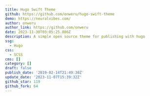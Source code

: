 ```yaml
---
title: Hugo Swift Theme
github: https://github.com/onweru/hugo-swift-theme
demo: https://neuralvibes.com/
author: onweru
author_link: https://github.com/onweru
date: 2023-11-30T03:05:25.886Z
description: A simple open source theme for publishing with hugo
ssg:
  - Hugo
css:
  - SCSS
cms: []
category: []
draft: false
publish_date: '2019-02-14T21:49:30Z'
update_date: '2023-11-07T15:39:32Z'
github_star: 119
github_fork: 64
---
```

